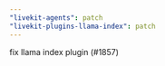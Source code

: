 ```yaml
---
"livekit-agents": patch
"livekit-plugins-llama-index": patch
---
```


fix llama index plugin (#1857)
